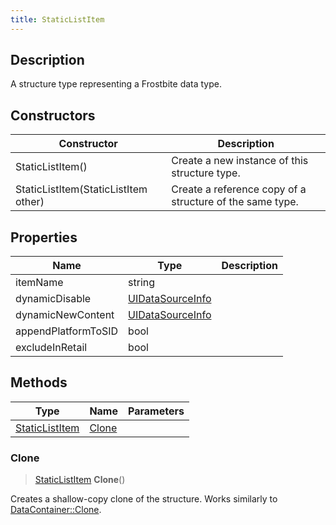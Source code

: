 ```yaml
---
title: StaticListItem
---
```

## Description

A structure type representing a Frostbite data type.

## Constructors

| Constructor                          | Description                                              |
| ------------------------------------ | -------------------------------------------------------- |
| StaticListItem()                     | Create a new instance of this structure type.            |
| StaticListItem(StaticListItem other) | Create a reference copy of a structure of the same type. |

## Properties

| Name                | Type                                 | Description |
| ------------------- | ------------------------------------ | ----------- |
| itemName            | string                               |             |
| dynamicDisable      | [UIDataSourceInfo](UIDataSourceInfo) |             |
| dynamicNewContent   | [UIDataSourceInfo](UIDataSourceInfo) |             |
| appendPlatformToSID | bool                                 |             |
| excludeInRetail     | bool                                 |             |

## Methods

| Type                             | Name            | Parameters |
| -------------------------------- | --------------- | ---------- |
| [StaticListItem](StaticListItem) | [Clone](#clone) |            |

### Clone

> [StaticListItem](StaticListItem) **Clone**()

Creates a shallow-copy clone of the structure. Works similarly to [DataContainer::Clone](/vext/ref/shared/class/datacontainer#clone).
